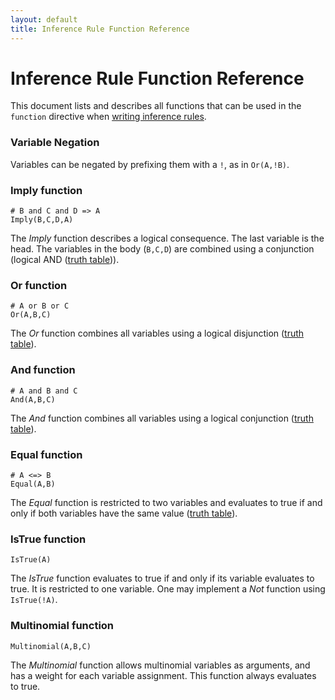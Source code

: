 ```yaml
---
layout: default
title: Inference Rule Function Reference
---
```


# Inference Rule Function Reference

This document lists and describes all functions that can be used in the
`function` directive when [writing inference rules](inference_rules.html).

### Variable Negation
Variables can be negated by prefixing them with a `!`, as in `Or(A,!B)`.

### Imply function

    # B and C and D => A
    Imply(B,C,D,A)

The *Imply* function describes a logical consequence. The last variable is the
head. The variables in the body (`B,C,D`) are combined using a conjunction
(logical AND ([truth
table](http://en.wikipedia.org/wiki/Truth_table#Logical_implication))).

### Or function

    # A or B or C
    Or(A,B,C)

The *Or* function combines all variables using a logical disjunction ([truth
table](http://en.wikipedia.org/wiki/Truth_table#Logical_disjunction)).

### And function

    # A and B and C
    And(A,B,C)

The *And* function combines all variables using a logical conjunction ([truth
table](http://en.wikipedia.org/wiki/Truth_table#Logical_conjunction)).

### Equal function

    # A <=> B
    Equal(A,B)

The *Equal* function is restricted to two variables and evaluates to true if and
only if both variables have the same value ([truth
table](http://en.wikipedia.org/wiki/Truth_table#Logical_equality)).

### IsTrue function

    IsTrue(A)

The *IsTrue* function evaluates to true if and only if its variable evaluates to
true. It is restricted to one variable. One may implement a *Not* function using
`IsTrue(!A)`.

### Multinomial function

    Multinomial(A,B,C)

The *Multinomial* function allows multinomial variables as arguments, and
has a weight for each variable assignment. This function always evaluates to true.

